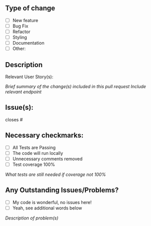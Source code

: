 ## Type of change
- [ ] New feature
- [ ] Bug Fix
- [ ] Refactor
- [ ] Styling
- [ ] Documentation
- [ ] Other:

## Description
Relevant User Story(s): 

*Brief summary of the change(s) included in this pull request*
*Include relevant endpoint*

## Issue(s):
closes #

## Necessary checkmarks:
- [ ] All Tests are Passing
- [ ] The code will run locally
- [ ] Unnecessary comments removed
- [ ] Test coverage 100%

*What tests are still needed if coverage not 100%*

## Any Outstanding Issues/Problems?
- [ ] My code is wonderful, no issues here!
- [ ] Yeah, see additional words below

*Description of problem(s)*
